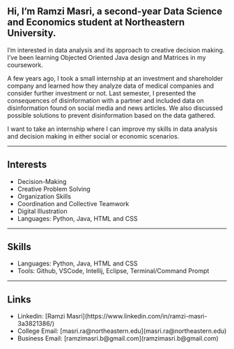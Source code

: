 ## Hi, I’m Ramzi Masri, a second-year Data Science and Economics student at Northeastern University. 
I’m interested in data analysis and its approach to creative decision making. I’ve been learning Objected Oriented Java design and Matrices in my coursework. 

A few years ago, I took a small internship at an investment and shareholder company and learned how they analyze data of medical companies and consider further investment or not. Last semester, I presented the consequences of disinformation with a partner and included data on disinformation found on social media and news articles. We also discussed possible solutions to prevent disinformation based on the data gathered. 

I want to take an internship where I can improve my skills in data analysis and decision making in either social or economic scenarios.

___

<h2>Interests</h2>

<ul>
  <li>Decision-Making</li>
  <li>Creative Problem Solving</li>
  <li>Organization Skills</li>
  <li>Coordination and Collective Teamwork</li>
  <li>Digital Illustration</li>
  <li>Languages: Python, Java, HTML and CSS</li>
</ul>

___

<h2>Skills</h2>

<ul>
  <li>Languages: Python, Java, HTML and CSS</li>
  <li>Tools: Github, VSCode, Intellij, Eclipse, Terminal/Command Prompt</li>
</ul>

___

<h2>Links</h2>

<ul>
  <li>Linkedin: [Ramzi Masri](https://www.linkedin.com/in/ramzi-masri-3a3821386/) </li>
  <li>College Email: [masri.ra@northeastern.edu](masri.ra@northeastern.edu) </li>
  <li>Business Email: [ramzimasri.b@gmail.com](ramzimasri.b@gmail.com) </li>
</ul>
